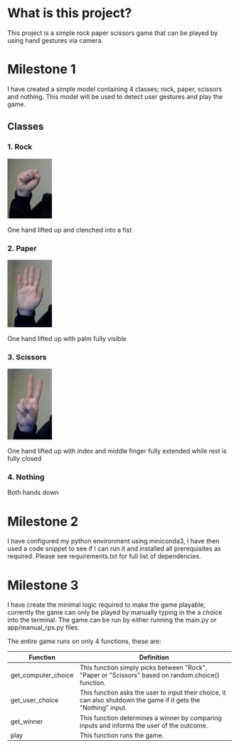 # What is this project?
This project is a simple rock paper scissors game that can be played by using hand gestures via camera.

# Milestone 1
I have created a simple model containing 4 classes; rock, paper, scissors and nothing. This model will be used to detect user gestures and play the game.
## Classes
### 1. Rock

<img src="readme_resources/rock.jpg" width="100">

One hand lifted up and clenched into a fist

### 2. Paper

<img src="readme_resources/paper.jpg" width="100">

One hand lifted up with palm fully visible

### 3. Scissors

<img src="readme_resources/scissors.jpg" width="100">

One hand lifted up with index and middle finger fully extended while rest is fully closed

### 4. Nothing
Both hands down

# Milestone 2
I have configured my python environment using miniconda3, I have then used a code snippet to see if I can run it and installed all prerequisites as required. Please see requirements.txt for full list of dependencies.

# Milestone 3
I have create the minimal logic required to make the game playable, currently the game can only be played by manually typing in the a choice into the terminal. The game can be run by either running the main.py or app/manual_rps.py files.

The entire game runs on only 4 functions, these are:

| Function | Definition |
| - | - |
get_computer_choice | This function simply picks between "Rock", "Paper or "Scissors" based on random.choice() function.
get_user_choice | This function asks the user to input their choice, it can also shutdown the game if it gets the "Nothing" input.
get_winner | This function determines a winner by comparing inputs and informs the user of the outcome.
play | This function runs the game.